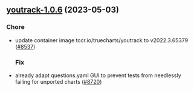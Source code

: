 

## [youtrack-1.0.6](https://github.com/truecharts/charts/compare/youtrack-1.0.5...youtrack-1.0.6) (2023-05-03)

### Chore

- update container image tccr.io/truecharts/youtrack to v2022.3.65379 ([#8537](https://github.com/truecharts/charts/issues/8537))
  
  ### Fix

- already adapt questions.yaml GUI to prevent tests from needlessly failing for unported charts ([#8720](https://github.com/truecharts/charts/issues/8720))
  
  